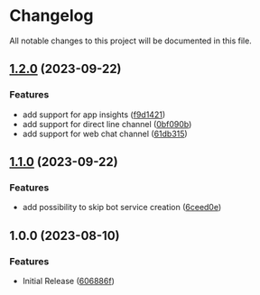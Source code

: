 # Changelog

All notable changes to this project will be documented in this file.

## [1.2.0](https://github.com/Redevaerk/terraform-azurerm-bot-service/compare/v1.1.0...v1.2.0) (2023-09-22)


### Features

* add support for app insights ([f9d1421](https://github.com/Redevaerk/terraform-azurerm-bot-service/commit/f9d1421e6e04b93a807014484dae5ede728ec048))
* add support for direct line channel ([0bf090b](https://github.com/Redevaerk/terraform-azurerm-bot-service/commit/0bf090bfa9b693275cfb6bd6cc5e0c6449b9f971))
* add support for web chat channel ([61db315](https://github.com/Redevaerk/terraform-azurerm-bot-service/commit/61db315cfc812a1c523c3bbf872bed0e114da7e7))

## [1.1.0](https://github.com/Redevaerk/terraform-azurerm-bot-service/compare/v1.0.0...v1.1.0) (2023-09-22)


### Features

* add possibility to skip bot service creation ([6ceed0e](https://github.com/Redevaerk/terraform-azurerm-bot-service/commit/6ceed0ed736ff3926fc32aa35e8619f51727dbc0))

## 1.0.0 (2023-08-10)


### Features

* Initial Release ([606886f](https://github.com/Redevaerk/terraform-azurerm-bot-service/commit/606886ff467583960b5987f8a85fb5a19bb8f8e5))
